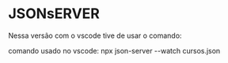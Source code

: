 # JSONsERVER

Nessa versão com o vscode tive de usar o comando:

comando usado no vscode:    npx json-server --watch cursos.json
